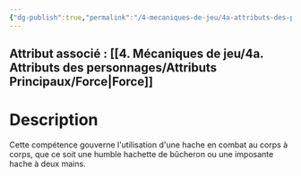```yaml
---
{"dg-publish":true,"permalink":"/4-mecaniques-de-jeu/4a-attributs-des-personnages/competences/haches/"}
---
```



## Attribut associé : [[4. Mécaniques de jeu/4a. Attributs des personnages/Attributs Principaux/Force\|Force]] 

# Description

Cette compétence gouverne l'utilisation d'une hache en combat au corps à corps, que ce soit une humble hachette de bûcheron ou une imposante hache à deux mains.